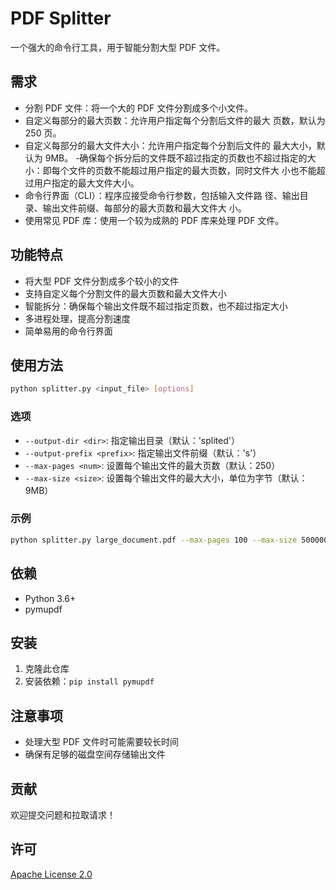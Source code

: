 # PDF Splitter

一个强大的命令行工具，用于智能分割大型 PDF 文件。
## 需求
- 分割 PDF 文件：将一个大的 PDF 文件分割成多个小文件。
- 自定义每部分的最大页数：允许用户指定每个分割后文件的最大
页数，默认为 250 页。
- 自定义每部分的最大文件大小：允许用户指定每个分割后文件的
最大大小，默认为 9MB。
-确保每个拆分后的文件既不超过指定的页数也不超过指定的大
小：即每个文件的页数不能超过用户指定的最大页数，同时文件大
小也不能超过用户指定的最大文件大小。
- 命令行界面（CLI）：程序应接受命令行参数，包括输入文件路
径、输出目录、输出文件前缀、每部分的最大页数和最大文件大
小。
- 使用常见 PDF 库：使用一个较为成熟的 PDF 库来处理 PDF 
文件。

## 功能特点

- 将大型 PDF 文件分割成多个较小的文件
- 支持自定义每个分割文件的最大页数和最大文件大小
- 智能拆分：确保每个输出文件既不超过指定页数，也不超过指定大小
- 多进程处理，提高分割速度
- 简单易用的命令行界面

## 使用方法

```bash
python splitter.py <input_file> [options]
```

### 选项

- `--output-dir <dir>`: 指定输出目录（默认：'splited'）
- `--output-prefix <prefix>`: 指定输出文件前缀（默认：'s'）
- `--max-pages <num>`: 设置每个输出文件的最大页数（默认：250）
- `--max-size <size>`: 设置每个输出文件的最大大小，单位为字节（默认：9MB）

### 示例

```bash
python splitter.py large_document.pdf --max-pages 100 --max-size 5000000
```

## 依赖

- Python 3.6+
- pymupdf

## 安装

1. 克隆此仓库
2. 安装依赖：`pip install pymupdf`

## 注意事项

- 处理大型 PDF 文件时可能需要较长时间
- 确保有足够的磁盘空间存储输出文件

## 贡献

欢迎提交问题和拉取请求！

## 许可

[Apache License 2.0](LICENSE)
